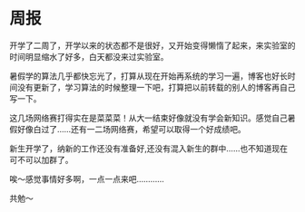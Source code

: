 # 周报

开学了二周了，开学以来的状态都不是很好，又开始变得懒惰了起来，来实验室的时间明显缩水了好多，白天都没来过实验室。

暑假学的算法几乎都快忘光了，打算从现在开始再系统的学习一遍，博客也好长时间没有更新了，学习算法的时候整理一下吧，打算把以前转载的别人的博客再自己写一下。

这几场网络赛打得实在是菜菜菜！从大一结束好像就没有学会新知识。感觉自己暑假好像白过了……还有一二场网络赛，希望可以取得一个好成绩吧。

新生开学了，纳新的工作还没有准备好,还没有混入新生的群中……也不知道现在可不可以加群了。

唉～感觉事情好多啊，一点一点来吧…………

共勉～
